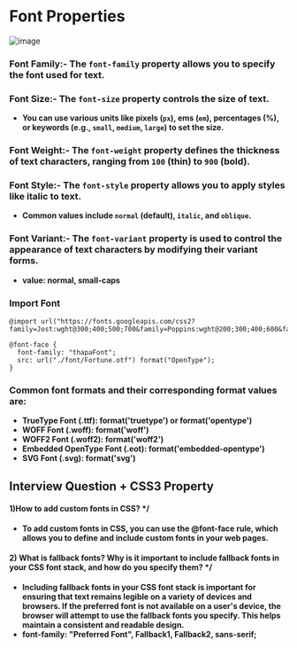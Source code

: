 # Font Properties
![image](https://github.com/user-attachments/assets/bad0b915-d02d-444b-9f32-feb9cc374f33)

### Font Family:- The `font-family` property allows you to specify the font used for text.

### Font Size:- The `font-size` property controls the size of text.
- **You can use various units like pixels (`px`), ems (`em`), percentages (%), or keywords (e.g., `small`, `medium`, `large`) to set the size.**
### Font Weight:- The `font-weight` property defines the thickness of text characters, ranging from `100` (thin) to `900` (bold).
### Font Style:- The `font-style` property allows you to apply styles like italic to text.
- **Common values include `normal` (default), `italic`, and `oblique`.**
### Font Variant:- The `font-variant` property is used to control the appearance of text characters by modifying their variant forms.
- **value: normal, small-caps**
### Import Font
```
@import url("https://fonts.googleapis.com/css2?family=Jost:wght@300;400;500;700&family=Poppins:wght@200;300;400;600&family=Quicksand:wght@300;400;500;600;700&family=Urbanist:wght@300;400;500;600;700;800;900&display=swap");

@font-face {
  font-family: "thapaFont";
  src: url("./font/Fortune.otf") format("OpenType");
}
```
### Common font formats and their corresponding format values are:

- **TrueType Font (.ttf): format('truetype') or format('opentype')**
- **WOFF Font (.woff): format('woff')**
- **WOFF2 Font (.woff2): format('woff2')**
- **Embedded OpenType Font (.eot): format('embedded-opentype')**
- **SVG Font (.svg): format('svg')**

## Interview Question + CSS3 Property

#### 1)How to add custom fonts in CSS? */
- **To add custom fonts in CSS, you can use the @font-face rule, which allows you to define and include custom fonts in your web pages.**
#### 2) What is fallback fonts? Why is it important to include fallback fonts in your CSS font stack, and how do you specify them? */
- **Including fallback fonts in your CSS font stack is important for ensuring that text remains legible on a variety of devices and browsers. If the preferred font is not available on a user's device, the browser will attempt to use the fallback fonts you specify. This helps maintain a consistent and readable design.**
- **font-family: "Preferred Font", Fallback1, Fallback2, sans-serif;**
